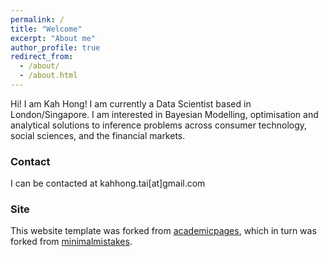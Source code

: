 ```yaml
---
permalink: /
title: "Welcome"
excerpt: "About me"
author_profile: true
redirect_from: 
  - /about/
  - /about.html
---
```


Hi! I am Kah Hong! I am currently a Data Scientist based in London/Singapore. I am interested in Bayesian Modelling, optimisation and analytical solutions to inference problems across consumer technology, social sciences, and the financial markets.

### Contact
I can be contacted at kahhong.tai[at]gmail.com

### Site
This website template was forked from [academicpages](https://academicpages.github.io/), which in turn was forked from [minimalmistakes](https://mmistakes.github.io/minimal-mistakes/).
